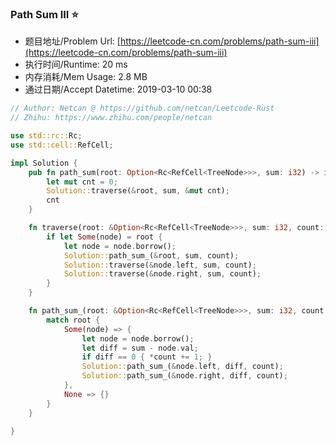 
### Path Sum III :star:
- 题目地址/Problem Url: [https://leetcode-cn.com/problems/path-sum-iii](https://leetcode-cn.com/problems/path-sum-iii)
- 执行时间/Runtime: 20 ms 
- 内存消耗/Mem Usage: 2.8 MB
- 通过日期/Accept Datetime: 2019-03-10 00:38

```rust
// Author: Netcan @ https://github.com/netcan/Leetcode-Rust
// Zhihu: https://www.zhihu.com/people/netcan

use std::rc::Rc;
use std::cell::RefCell;

impl Solution {
    pub fn path_sum(root: Option<Rc<RefCell<TreeNode>>>, sum: i32) -> i32 {
        let mut cnt = 0;
        Solution::traverse(&root, sum, &mut cnt);
        cnt
    }

    fn traverse(root: &Option<Rc<RefCell<TreeNode>>>, sum: i32, count: &mut i32) {
        if let Some(node) = root {
            let node = node.borrow();
            Solution::path_sum_(&root, sum, count);
            Solution::traverse(&node.left, sum, count);
            Solution::traverse(&node.right, sum, count);
        }
    }

    fn path_sum_(root: &Option<Rc<RefCell<TreeNode>>>, sum: i32, count: &mut i32) {
        match root {
            Some(node) => {
                let node = node.borrow();
                let diff = sum - node.val;
                if diff == 0 { *count += 1; }
                Solution::path_sum_(&node.left, diff, count);
                Solution::path_sum_(&node.right, diff, count);
            },
            None => {}
        }
    }

}


```
